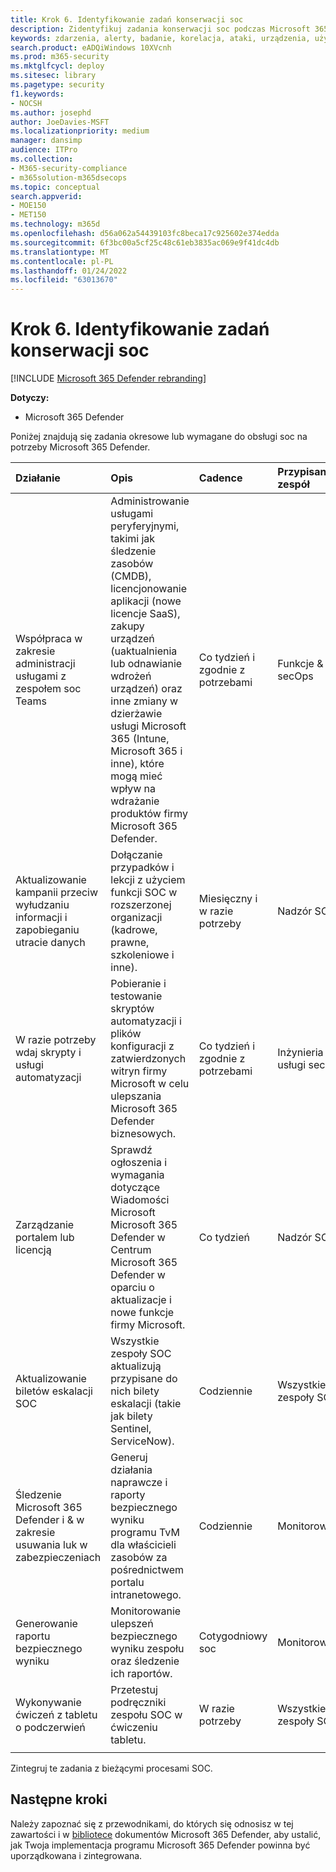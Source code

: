 ```yaml
---
title: Krok 6. Identyfikowanie zadań konserwacji soc
description: Zidentyfikuj zadania konserwacji soc podczas Microsoft 365 Defender z operacjami zabezpieczeń.
keywords: zdarzenia, alerty, badanie, korelacja, ataki, urządzenia, użytkownicy, tożsamości, tożsamość, skrzynka pocztowa, poczta e-mail, 365, microsoft, m365, reagowanie na incydenty, cyberataki, zabezpieczenia, operacje zabezpieczeń, soc
search.product: eADQiWindows 10XVcnh
ms.prod: m365-security
ms.mktglfcycl: deploy
ms.sitesec: library
ms.pagetype: security
f1.keywords:
- NOCSH
ms.author: josephd
author: JoeDavies-MSFT
ms.localizationpriority: medium
manager: dansimp
audience: ITPro
ms.collection:
- M365-security-compliance
- m365solution-m365dsecops
ms.topic: conceptual
search.appverid:
- MOE150
- MET150
ms.technology: m365d
ms.openlocfilehash: d56a062a54439103fc8beca17c925602e374edda
ms.sourcegitcommit: 6f3bc00a5cf25c48c61eb3835ac069e9f41dc4db
ms.translationtype: MT
ms.contentlocale: pl-PL
ms.lasthandoff: 01/24/2022
ms.locfileid: "63013670"
---
```

# <a name="step-6-identify-soc-maintenance-tasks"></a>Krok 6. Identyfikowanie zadań konserwacji soc

[!INCLUDE [Microsoft 365 Defender rebranding](../includes/microsoft-defender.md)]

**Dotyczy:**
- Microsoft 365 Defender

Poniżej znajdują się zadania okresowe lub wymagane do obsługi soc na potrzeby Microsoft 365 Defender.

| Działanie  | Opis | Cadence | Przypisany zespół |
|:-------|:-----|:-------|:-------|
| Współpraca w zakresie administracji usługami z zespołem soc Teams   | Administrowanie usługami peryferyjnymi, takimi jak śledzenie zasobów (CMDB), licencjonowanie aplikacji (nowe licencje SaaS), zakupy urządzeń (uaktualnienia lub odnawianie wdrożeń urządzeń) oraz inne zmiany w dzierżawie usługi Microsoft 365 (Intune, Microsoft 365 i inne), które mogą mieć wpływ na wdrażanie produktów firmy Microsoft 365 Defender. | Co tydzień i zgodnie z potrzebami   | Funkcje & secOps | 
| Aktualizowanie kampanii przeciw wyłudzaniu informacji i zapobieganiu utracie danych | Dołączanie przypadków i lekcji z użyciem funkcji SOC w rozszerzonej organizacji (kadrowe, prawne, szkoleniowe i inne).  | Miesięczny i w razie potrzeby | Nadzór SOC |
| W razie potrzeby wdaj skrypty i usługi automatyzacji | Pobieranie i testowanie skryptów automatyzacji i plików konfiguracji z zatwierdzonych witryn firmy Microsoft w celu ulepszania Microsoft 365 Defender biznesowych. | Co tydzień i zgodnie z potrzebami | Inżynieria i usługi secOps | 
| Zarządzanie portalem lub licencją | Sprawdź ogłoszenia i wymagania dotyczące Wiadomości Microsoft Microsoft 365 Defender w Centrum Microsoft 365 Defender w oparciu o aktualizacje i nowe funkcje firmy Microsoft. | Co tydzień | Nadzór SOC| 
| Aktualizowanie biletów eskalacji SOC | Wszystkie zespoły SOC aktualizują przypisane do nich bilety eskalacji (takie jak bilety Sentinel, ServiceNow). | Codziennie | Wszystkie zespoły SOC | 
| Śledzenie Microsoft 365 Defender i & w zakresie usuwania luk w zabezpieczeniach | Generuj działania naprawcze i raporty bezpiecznego wyniku programu TvM dla właścicieli zasobów za pośrednictwem portalu intranetowego. | Codziennie | Monitorowanie | 
| Generowanie raportu bezpiecznego wyniku | Monitorowanie ulepszeń bezpiecznego wyniku zespołu oraz śledzenie ich raportów. | Cotygodniowy soc | Monitorowanie | 
| Wykonywanie ćwiczeń z tabletu o podczerwień | Przetestuj podręczniki zespołu SOC w ćwiczeniu tabletu. | W razie potrzeby | Wszystkie zespoły SOC | 
|||||

Zintegruj te zadania z bieżącymi procesami SOC.

## <a name="next-steps"></a>Następne kroki

Należy zapoznać się z przewodnikami, do których się odnosisz w tej zawartości i w [bibliotece](/microsoft-365/security/defender) dokumentów Microsoft 365 Defender, aby ustalić, jak Twoja implementacja programu Microsoft 365 Defender powinna być uporządkowana i zintegrowana.
